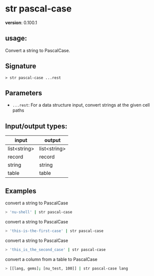 # str pascal-case

**version**: 0.100.1

## **usage**:

Convert a string to PascalCase.

## Signature

`> str pascal-case ...rest`

## Parameters

- `...rest`: For a data structure input, convert strings at the given cell paths

## Input/output types:

| input          | output         |
| -------------- | -------------- |
| list\<string\> | list\<string\> |
| record         | record         |
| string         | string         |
| table          | table          |

## Examples

convert a string to PascalCase

```bash
> 'nu-shell' | str pascal-case
```

convert a string to PascalCase

```bash
> 'this-is-the-first-case' | str pascal-case
```

convert a string to PascalCase

```bash
> 'this_is_the_second_case' | str pascal-case
```

convert a column from a table to PascalCase

```bash
> [[lang, gems]; [nu_test, 100]] | str pascal-case lang
```
